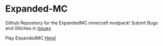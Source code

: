 # Expanded-MC
Github Repository for the ExpandedMC minecraft modpack! Submit Bugs and Glitches in [Issues](https://github.com/BQZ2/Expanded-MC/issues)

Play ExpandedMC [Here!](https://modrinth.com/modpack/expandedmc)
